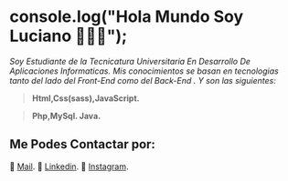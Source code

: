 # console.log("Hola Mundo Soy Luciano 👋👨‍💻");

*Soy Estudiante de la Tecnicatura Universitaria En Desarrollo De Aplicaciones Informaticas. Mis conocimientos se basan
en tecnologias tanto del lado del Front-End como del Back-End . Y son las siguientes:*

> **Html,Css(sass),JavaScript.**

> **Php,MySql. Java.**

## Me Podes Contactar por: 

📩 [Mail](mailto:oroquietaluciano@gmail.com).
💼 [Linkedin](https://www.linkedin.com/in/luciano-oroquieta-merlino-3b6590260/).
📸 [Instagram](https://www.instagram.com/luuloo.97/).
		
